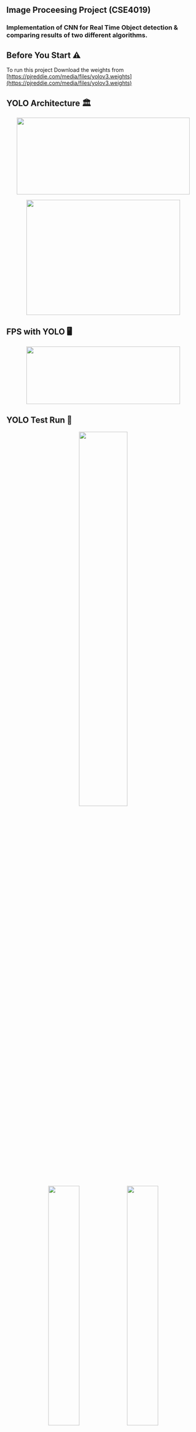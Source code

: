 ## Image Proceesing Project (CSE4019)
### Implementation of CNN for Real Time Object detection & comparing results of two different algorithms.

## Before You Start ⚠️

To run this project Download the weights from [https://pjreddie.com/media/files/yolov3.weights](https://pjreddie.com/media/files/yolov3.weights)

## YOLO Architecture 🏛
<p align = "center">
<img src ="Screenshots/Picture1.png" width = "450" height = "200" />
<p align = "center">
<img src ="Screenshots/Picture2.png" width = "400" height = "300" />
  
## FPS with YOLO 🖥
<p align = "center">
<img src ="Screenshots/Picture3.png" width = "400" height = "150" />
  
## YOLO Test Run 🏃‍
<p align = "center">
<img src = "Screenshots/Picture4.png" width = "50%" height = "50%">

</p>
<p align = "center">
<img src = "Screenshots/Picture5.png" width = "40%" height = "40%">
<img src = "Screenshots/Picture6.png" width = "40%" height = "40%">
</p>
 
 
## IBM Bluemix API (IBM Watson) App 📱

<p align = "center">
<img src = "Screenshots/Picture7.png" width = "24%" height = "24%">
<img src = "Screenshots/Picture8.png" width = "24%" height = "24%">
<img src = "Screenshots/Picture9.png" width = "24%" height = "24%">
</p>
 

## Comparative Table 🛠


| Parameter | YOLO  | Primitive R-CNN | Google Vision API | IBM Watson Bluemix API |
| ---------- | ------------- | ------------- | ------------- | -------------------- |
| **Realtime Performance** | Less performance hungry then other algorithms | CPU usage max out while running it. | No performance outage but network speed comes to matter | Same as Google Vision API |
| **FPS(Frames per second)** | Usually 30-50 FPS observed with decent hardware. But can increase with good GPU’s | Hardly 2-5 FPS observed due to deep and more complex neural network | Depends on network availability. Generally less than 25 FPS | Depends on network availability |
| **Memory Complexity** | Use more as compared to API’s but less than R-CNN | Heavy memory logging issue found which even slows down the host OS. | No memory overhead since API calling only depends on network | No memory overhead since API calling only depends on networky |
| **Performance** | Performance very good and can be used for commercially application like autonomous driving (Tesla cars) | Due to poor performance it is not viable to use for real time application. But it's good start for beginners since easy to learn concepts. | Again it depends on network performance like ping, data speed. But after successful deployment of 5G this will be the Industry standards. | Again it depends on network performance like ping, data speed. But after successful deployment of 5G this will be the Industry standards. |
| **Time Complexity** | Takes less time to compute. | Takes more time to commute since more performance hungry | Depends on network as well as server capacity to handle the request. | Depends on network as well as server capacity to handle the request. |
| **Reliability** | Most reliable of all since it is independent of network usage | Reliable but due to poor performance, not practical for use. | Not reliable for real time since the network can fluctuate anytime. If a stable network is provided then there can be the possibility of the server not able to handle a lot of request peak hours. | Not reliable for real time since the network can fluctuate anytime. If a stable network is provided then there can be the possibility of the server not able to handle a lot of request peak hours. |
| **Efficiency** | Efficient if good hardware is provided. | Not efficient | Efficient provided good network | Efficient provided good network |
| **Cost** | Cost effective given that use case satisfies the cost. | Costly since very expensive hardware is required for computation | Cheap since Google Vision API (GCP credit) $300 free per month | Cheap since Watson API is bundled with other services like NLP which can be integrated. |


## Conclusion 👏

YOLO is a unified model for object detection. This model is simple to construct and can be trained directly on full images. Unlike classifier-based approaches like RCNN and its other family, YOLO is trained on a loss function that directly corresponds to detection performance and the entire model is trained jointly. Fast YOLO is the fastest general-purpose object detector in the literature and YOLO pushes the state-of-the-art in real-time object detection. YOLO also generalizes well to new domains making it ideal for applications that rely on fast, robust object detection.


YOLO is a strong step towards closing the dataset size gap between de- tection and classification.
Many of our techniques generalize outside of object detection. Our WordTree representation of ImageNet offers a richer, more detailed output space for image classification. Dataset combination using hierarchical classification would be useful in the classification and segmentation domains. Training techniques like multi-scale training could provide benefits across a variety of visual tasks.
For future work we hope to use similar techniques for weakly supervised image segmentation. We also plan to improve our detection results using more powerful match- ing strategies for assigning weak labels to classification data during training. Computer vision is blessed with an enor- mous amount of labelled data. We will continue looking for ways to bring different sources and structures of data together to make stronger models of the visual world.


For the next coming decades we need to consider the upcoming technologies like **5G, quantum computing** which will be a giant leap for the field of AI. With the help of quantum computing’s performance and with the help of 5G connectivity this project will give scope in many fields like remote medical operation performed by doctors (AI in healthcare), Autonomous driving etc.

## Authors

* [18BEE0201 - Sucheet Dumbre](https://github.com/theguy2048)
* [18BCE0791 - Siddhant Keskar](https://github.com/sjkeskar)
* [18BCE0809 - Sudnyesh Talekar](https://github.com/sudnyeshtalekar)
* [18BCE0811 - Devang](https://github.com/pateldevang)

